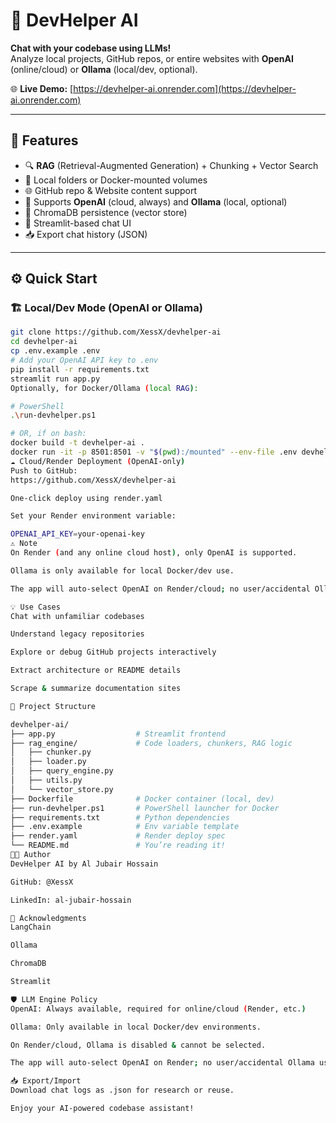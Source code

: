 # 🧠 DevHelper AI

**Chat with your codebase using LLMs!**  
Analyze local projects, GitHub repos, or entire websites with **OpenAI** (online/cloud) or **Ollama** (local/dev, optional).

🌐 **Live Demo:** [https://devhelper-ai.onrender.com](https://devhelper-ai.onrender.com)

---

## 🚀 Features

- 🔍 **RAG** (Retrieval-Augmented Generation) + Chunking + Vector Search
- 📂 Local folders or Docker-mounted volumes
- 🌐 GitHub repo & Website content support
- 🧠 Supports **OpenAI** (cloud, always) and **Ollama** (local, optional)
- 🧱 ChromaDB persistence (vector store)
- 💬 Streamlit-based chat UI
- 📥 Export chat history (JSON)

---

## ⚙️ Quick Start

### 🏗️ **Local/Dev Mode** (OpenAI or Ollama)

```bash
git clone https://github.com/XessX/devhelper-ai
cd devhelper-ai
cp .env.example .env
# Add your OpenAI API key to .env
pip install -r requirements.txt
streamlit run app.py
Optionally, for Docker/Ollama (local RAG):

# PowerShell
.\run-devhelper.ps1

# OR, if on bash:
docker build -t devhelper-ai .
docker run -it -p 8501:8501 -v "$(pwd):/mounted" --env-file .env devhelper-ai
☁️ Cloud/Render Deployment (OpenAI-only)
Push to GitHub:
https://github.com/XessX/devhelper-ai

One-click deploy using render.yaml

Set your Render environment variable:

OPENAI_API_KEY=your-openai-key
⚠️ Note
On Render (and any online cloud host), only OpenAI is supported.

Ollama is only available for local Docker/dev use.

The app will auto-select OpenAI on Render/cloud; no user/accidental Ollama usage.

💡 Use Cases
Chat with unfamiliar codebases

Understand legacy repositories

Explore or debug GitHub projects interactively

Extract architecture or README details

Scrape & summarize documentation sites

📁 Project Structure

devhelper-ai/
├── app.py                  # Streamlit frontend
├── rag_engine/             # Code loaders, chunkers, RAG logic
│   ├── chunker.py
│   ├── loader.py
│   ├── query_engine.py
│   ├── utils.py
│   └── vector_store.py
├── Dockerfile              # Docker container (local, dev)
├── run-devhelper.ps1       # PowerShell launcher for Docker
├── requirements.txt        # Python dependencies
├── .env.example            # Env variable template
├── render.yaml             # Render deploy spec
└── README.md               # You’re reading it!
👨‍💻 Author
DevHelper AI by Al Jubair Hossain

GitHub: @XessX

LinkedIn: al-jubair-hossain

🙌 Acknowledgments
LangChain

Ollama

ChromaDB

Streamlit

🛡️ LLM Engine Policy
OpenAI: Always available, required for online/cloud (Render, etc.)

Ollama: Only available in local Docker/dev environments.

On Render/cloud, Ollama is disabled & cannot be selected.

The app will auto-select OpenAI on Render; no user/accidental Ollama usage.

📥 Export/Import
Download chat logs as .json for research or reuse.

Enjoy your AI-powered codebase assistant!